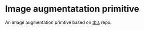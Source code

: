 # Image augmentatation primitive

An image augmentation primtive based on [this](https://github.com/NewKnowledge/albumentations) repo.